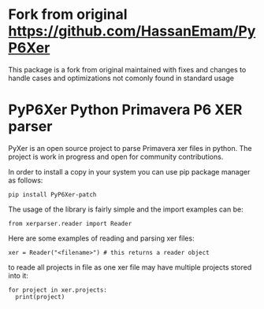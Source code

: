 # Fork from original https://github.com/HassanEmam/PyP6Xer
This package is a fork from original maintained with fixes and changes to handle cases 
and optimizations not comonly found in standard usage

# PyP6Xer Python Primavera P6 XER parser
PyXer is an open source project to parse Primavera xer files in python. The project is work in progress and open for community contributions. 

In order to install a copy in your system you can use pip package manager as follows:

``` 
pip install PyP6Xer-patch
```

The usage of the library is fairly simple and the import examples can be:

```
from xerparser.reader import Reader
```

Here are some examples of reading and parsing xer files:

```
xer = Reader("<filename>") # this returns a reader object  
```

to reade all projects in file as one xer file may have multiple projects stored into it:

```
for project in xer.projects:
  print(project)
```
